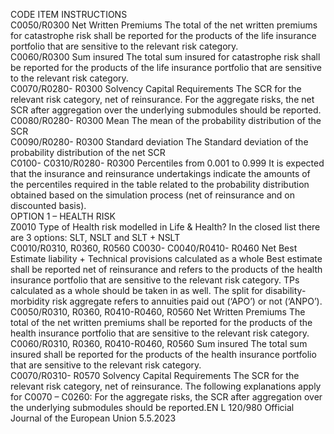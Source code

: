  
CODE  ITEM  INSTRUCTIONS  
C0050/R0300  Net Written Premiums  The total of the net written premiums for catastrophe risk shall be reported for 
the products of the life insurance portfolio that are sensitive to the relevant risk 
category.  
C0060/R0300  Sum insured  The total sum insured for catastrophe risk shall be reported for the products of 
the life insurance portfolio that are sensitive to the relevant risk category.  
C0070/R0280- 
R0300  Solvency Capital Requirements  The SCR for the relevant risk category, net of reinsurance. 
For the aggregate risks, the net SCR after aggregation over the underlying 
submodules should be reported.  
C0080/R0280- 
R0300  Mean  The mean of the probability distribution of the SCR  
C0090/R0280- 
R0300  Standard deviation  The Standard deviation of the probability distribution of the net SCR  
C0100- 
C0310/R0280- 
R0300  Percentiles from 0.001 to 
0.999  It is expected that the insurance and reinsurance undertakings indicate the 
amounts of the percentiles required in the table related to the probability 
distribution obtained based on the simulation process (net of reinsurance and 
on discounted basis).  
OPTION 1 – HEALTH RISK  
Z0010  Type of Health risk modelled 
in Life & Health?  In the closed list there are 3 options: 
SLT, NSLT and SLT + NSLT  
C0010/R0310, 
R0360, R0560 
C0030- 
C0040/R0410- 
R0460  Net Best Estimate 
liability + Technical provisions 
calculated as a whole  Best estimate shall be reported net of reinsurance and refers to the products of the 
health insurance portfolio that are sensitive to the relevant risk category. TPs 
calculated as a whole should be taken in as well. 
The split for disability-morbidity risk aggregate refers to annuities paid out (‘APO’) 
or not (‘ANPO’).  
C0050/R0310, 
R0360, 
R0410-R0460, 
R0560  Net Written Premiums  The total of the net written premiums shall be reported for the products of the 
health insurance portfolio that are sensitive to the relevant risk category.  
C0060/R0310, 
R0360, 
R0410-R0460, 
R0560  Sum insured  The total sum insured shall be reported for the products of the health insurance 
portfolio that are sensitive to the relevant risk category.  
C0070/R0310- 
R0570  Solvency Capital Requirements  The SCR for the relevant risk category, net of reinsurance. 
The following explanations apply for C0070 – C0260: 
For the aggregate risks, the SCR after aggregation over the underlying submodules 
should be reported.EN  L 120/980 Official Journal of the European Union 5.5.2023